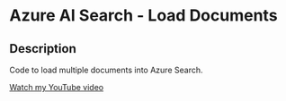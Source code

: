 # Azure AI Search - Load Documents

## Description

Code to load multiple documents into Azure Search. 

[Watch my YouTube video](https://www.youtube.com/watch?v=DpvR9ZgXK84)